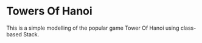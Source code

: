 # Towers Of Hanoi

This is a simple modelling of the popular game Tower Of Hanoi using class-based Stack. 

